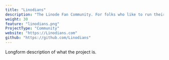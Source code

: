 ```yaml
---
title: "Linodians"
description: "The Linode Fan Community. For folks who like to run their own servers and share tips with each other."
weight: 30
feature: "linodians.png"
ProjectType: "Community"
website: "https://Linodians.com"
github: "https://github.com/Linodians"
---
```


Longform description of what the project is.
